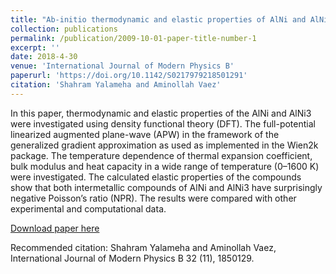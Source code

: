 ```yaml
---
title: "Ab-initio thermodynamic and elastic properties of AlNi and AlNi₃ intermetallic compounds"
collection: publications
permalink: /publication/2009-10-01-paper-title-number-1
excerpt: ''
date: 2018-4-30
venue: 'International Journal of Modern Physics B'
paperurl: 'https://doi.org/10.1142/S0217979218501291'
citation: 'Shahram Yalameha and Aminollah Vaez'
---
```

In this paper, thermodynamic and elastic properties of the AlNi and AlNi3 were investigated using density functional theory (DFT). The full-potential linearized augmented plane-wave (APW) in the framework of the generalized gradient approximation as used as implemented in the Wien2k package. The temperature dependence of thermal expansion coefficient, bulk modulus and heat capacity in a wide range of temperature (0–1600 K) were investigated. The calculated elastic properties of the compounds show that both intermetallic compounds of AlNi and AlNi3 have surprisingly negative Poisson’s ratio (NPR). The results were compared with other experimental and computational data.

[Download paper here](https://doi.org/10.1142/S0217979218501291)

Recommended citation: Shahram Yalameha and Aminollah Vaez, International Journal of Modern Physics B 32 (11), 1850129.
